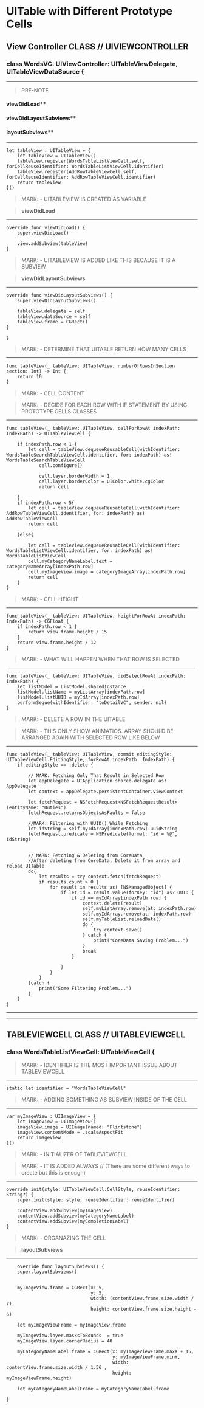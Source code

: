# UITable with Different Prototype Cells

## View Controller CLASS // UIVIEWCONTROLLER

### class WordsVC: UIViewController: UITableViewDelegate, UITableViewDataSource {

---
> PRE-NOTE
#### viewDidLoad**
#### viewDidLayoutSubviews**
#### layoutSubviews**
---

    let tableView : UITableView = {
        let tableView = UITableView()
        tableView.register(WordsTableListViewCell.self, forCellReuseIdentifier: WordsTableListViewCell.identifier)
        tableView.register(AddRowTableViewCell.self, forCellReuseIdentifier: AddRowTableViewCell.identifier)
        return tableView
    }()


> MARK: - UITABLEVIEW IS CREATED AS VARIABLE

> **viewDidLoad**

---

    override func viewDidLoad() {
        super.viewDidLoad()

        view.addSubview(tableView)
    }
    

> MARK: - UITABLEVIEW IS ADDED LIKE THIS BECAUSE IT IS A SUBVIEW

> **viewDidLayoutSubviews**
---

    override func viewDidLayoutSubviews() {
        super.viewDidLayoutSubviews()
        
        tableView.delegate = self
        tableView.dataSource = self
        tableView.frame = CGRect()
    }
    
    }
    

> MARK: - DETERMINE THAT UITABLE RETURN HOW MANY CELLS
 ---
   
       
    func tableView(_ tableView: UITableView, numberOfRowsInSection section: Int) -> Int {
        return 10
    }
    

> MARK: - CELL CONTENT

> MARK: - DECIDE FOR EACH ROW WITH IF STATEMENT BY USING PROTOTYPE CELLS CLASSES
 ---
   
    func tableView(_ tableView: UITableView, cellForRowAt indexPath: IndexPath) -> UITableViewCell {
        
        if indexPath.row < 1 {
            let cell = tableView.dequeueReusableCell(withIdentifier: WordsTableSearchTableViewCell.identifier, for: indexPath) as! WordsTableSearchTableViewCell
                cell.configure()
           
                cell.layer.borderWidth = 1
                cell.layer.borderColor = UIColor.white.cgColor
                return cell
            
        }
        if indexPath.row < 5{
            let cell = tableView.dequeueReusableCell(withIdentifier: AddRowTableViewCell.identifier, for: indexPath) as! AddRowTableViewCell
            return cell
            
        }else{
           
            let cell = tableView.dequeueReusableCell(withIdentifier: WordsTableListViewCell.identifier, for: indexPath) as! WordsTableListViewCell
            cell.myCategoryNameLabel.text = categoryNameArray[indexPath.row]
            cell.myImageView.image = categoryImageArray[indexPath.row]
            return cell
        }
    }
   

> MARK: - CELL HEIGHT
---

    func tableView(_ tableView: UITableView, heightForRowAt indexPath: IndexPath) -> CGFloat {
        if indexPath.row < 1 {
            return view.frame.height / 15
        }
        return view.frame.height / 12
    }
    

> MARK: - WHAT WILL HAPPEN WHEN THAT ROW IS SELECTED
---

    func tableView(_ tableView: UITableView, didSelectRowAt indexPath: IndexPath) {
        let listModel = ListModel.sharedInstance
        listModel.listName = myListArray[indexPath.row]
        listModel.listUUID = myIdArray[indexPath.row]
        performSegue(withIdentifier: "toDetailVC", sender: nil)
    }
    

> MARK: - DELETE A ROW IN THE UITABLE

> MARK: - THIS ONLY SHOW ANIMATIOS. ARRAY SHOULD BE ARRANGED AGAIN WITH SELECTED ROW LIKE BELOW
---

    func tableView(_ tableView: UITableView, commit editingStyle: UITableViewCell.EditingStyle, forRowAt indexPath: IndexPath) {
        if editingStyle == .delete {
        
            // MARK: Fetching Only That Result in Selected Row
            let appDelegate = UIApplication.shared.delegate as! AppDelegate
            let context = appDelegate.persistentContainer.viewContext
            
            let fetchRequest = NSFetchRequest<NSFetchRequestResult>(entityName: "Duties")
            fetchRequest.returnsObjectsAsFaults = false
            
            //MARK: Filtering with UUID() While Fetching
            let idString = self.myIdArray[indexPath.row].uuidString
            fetchRequest.predicate = NSPredicate(format: "id = %@", idString)
            
            
            // MARK: Fetching & Deleting from CoreData
            //After deleting from CoreData, Delete it from array and reload UITable
            do{
                let results = try context.fetch(fetchRequest)
                if results.count > 0 {
                    for result in results as! [NSManagedObject] {
                        if let id = result.value(forKey: "id") as? UUID {
                            if id == myIdArray[indexPath.row] {
                                context.delete(result)
                                self.myListArray.remove(at: indexPath.row)
                                self.myIdArray.remove(at: indexPath.row)
                                self.myTableList.reloadData()
                                do {
                                    try context.save()
                                } catch {
                                    print("CoreData Saving Problem...")
                                }
                                break
                            }
                            
                        }
                    }
                }             
            }catch {
                print("Some Filtering Problem...")
            }
        }
    }
 
---
---
    
## TABLEVIEWCELL CLASS // UITABLEVIEWCELL

### class WordsTableListViewCell: UITableViewCell {
    

> MARK: - IDENTIFIER IS THE MOST IMPORTANT ISSUE ABOUT TABLEVIEWCELL
---
    
    static let identifier = "WordsTableViewCell"
    

> MARK: - ADDING SOMETHING AS SUBVIEW INSIDE OF THE CELL
 ---

    var myImageView : UIImageView = {
        let imageView = UIImageView()
        imageView.image = UIImage(named: "Flintstone")
        imageView.contentMode = .scaleAspectFit
        return imageView
    }()
    

> MARK: - INITIALIZER OF TABLEVIEWCELL

> MARK: - IT IS ADDED ALWAYS // (There are some different ways to create but this is enough)
---


    override init(style: UITableViewCell.CellStyle, reuseIdentifier: String?) {
        super.init(style: style, reuseIdentifier: reuseIdentifier)
        
        contentView.addSubview(myImageView)
        contentView.addSubview(myCategoryNameLabel)
        contentView.addSubview(myCompletionLabel)
    }
    
    
> MARK: - ORGANAZING THE CELL

> **layoutSubviews**
---    
        override func layoutSubviews() {
        super.layoutSubviews()
        
        
        myImageView.frame = CGRect(x: 5,
                                   y: 5,
                                   width: (contentView.frame.size.width / 7),
                                   height: contentView.frame.size.height - 6)
                                   
        let myImageViewFrame = myImageView.frame
        
        myImageView.layer.masksToBounds  = true
        myImageView.layer.cornerRadius = 40
        
        myCategoryNameLabel.frame = CGRect(x: myImageViewFrame.maxX + 15,
                                           y: myImageViewFrame.minY,
                                           width: contentView.frame.size.width / 1.56 ,
                                           height: myImageViewFrame.height)
        
        let myCategoryNameLabelFrame = myCategoryNameLabel.frame

    }
    

